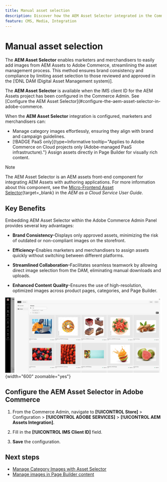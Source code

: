 ```yaml
---
title: Manual asset selection
description: Discover how the AEM Asset Selector integrated in the Commerce Admin helps marketers and merchandisers easily add images from AEM Assets to Adobe Commerce, streamlining asset management.
feature: CMS, Media, Integration
---
```

# Manual asset selection

The **AEM Asset Selector** enables marketers and merchandisers to easily add images from AEM Assets to Adobe Commerce, streamlining the asset management process. This method ensures brand consistency and compliance by limiting asset selection to those reviewed and approved in the [!DNL DAM (Digital Asset Management system)].

The **AEM Asset Selector** is available when the IMS client ID for the AEM Assets project has been configured in the Commerce Admin. See [Configure the AEM Asset Selector](#configure-the-aem-asset-selector-in-adobe-commerce.

When the **AEM Asset Selector** integration is configured, marketers and merchandisers can:

* Manage category images effortlessly, ensuring they align with brand and campaign guidelines.
*  [!BADGE PaaS only]{type=Informative tooltip="Applies to Adobe Commerce on Cloud projects only (Adobe-managed PaaS infrastructure)."} Assign assets directly in Page Builder for visually rich content.

>[!NOTE]
>
> The AEM Asset Selector is an AEM assets front-end component for integrating AEM Assets with authoring applications. For more information about this component, see the [Micro-Frontend Asset Selector](https://experienceleague.adobe.com/en/docs/experience-manager-cloud-service/content/assets/manage/asset-selector/overview-asset-selector){target=_blank} in the *AEM as a Cloud Service User Guide*.

## Key Benefits

Embedding AEM Asset Selector within the Adobe Commerce Admin Panel provides several key advantages:

* **Brand Consistency**–Displays only approved assets, minimizing the risk of outdated or non-compliant images on the storefront.

* **Efficiency**–Enables marketers and merchandisers to assign assets quickly without switching between different platforms.

* **Streamlined Collaboration**–Facilitates seamless teamwork by allowing direct image selection from the DAM, eliminating manual downloads and uploads.

* **Enhanced Content Quality**–Ensures the use of high-resolution, optimized images across product pages, categories, and Page Builder.

![Asset Selector](../assets/asset-selector.png){width="600" zoomable="yes"}

## Configure the AEM Asset Selector in Adobe Commerce

1. From the Commerce Admin, navigate to **[!UICONTROL Store]** > Configuration > **[!UICONTROL ADOBE SERVICES]** > **[!UICONTROL AEM Assets Integration]**.

1. Fill in the **[!UICONTROL IMS Client ID]** field.

1. **Save** the configuration.

## Next steps

* [Manage Category Images with Asset Selector](../manage-assets.md#category-images)
* [Manage images in Page Builder content](../manage-assets.md#using-aem-asset-selector-in-page-builder)

